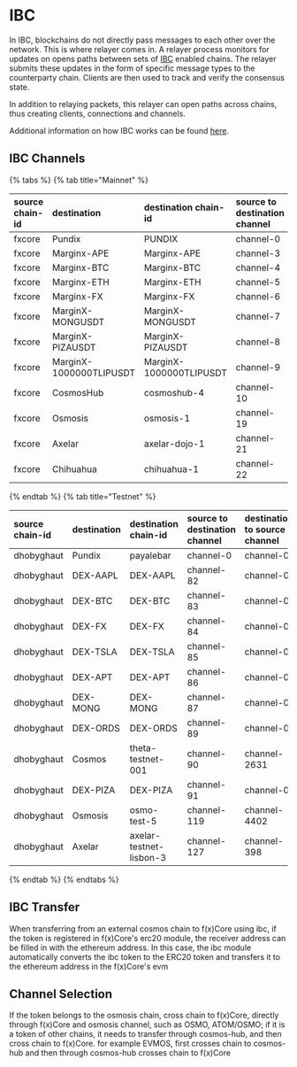 # IBC

In IBC, blockchains do not directly pass messages to each other over the network. This is where relayer comes in. A
relayer process monitors for updates on opens paths between sets of [IBC](https://ibcprotocol.org/) enabled chains. The
relayer submits these updates in the form of specific message types to the counterparty chain. Clients are then used to
track and verify the consensus state.

In addition to relaying packets, this relayer can open paths across chains, thus creating clients, connections and
channels.

Additional information on how IBC works can be found [here](https://ibc.cosmos.network/).

## IBC Channels

{% tabs %}
{% tab title="Mainnet" %}

| source chain-id | destination             | destination chain-id    | source to destination channel | destination to source channel |
|:----------------|:------------------------|:------------------------|:------------------------------|:------------------------------|
| fxcore          | Pundix                  | PUNDIX                  | channel-0                     | channel-0                     |
| fxcore          | Marginx-APE             | Marginx-APE             | channel-3                     | channel-0                     |
| fxcore          | Marginx-BTC             | Marginx-BTC             | channel-4                     | channel-0                     |
| fxcore          | Marginx-ETH             | Marginx-ETH             | channel-5                     | channel-0                     |
| fxcore          | Marginx-FX              | Marginx-FX              | channel-6                     | channel-0                     |
| fxcore          | MarginX-MONGUSDT        | MarginX-MONGUSDT        | channel-7                     | channel-0                     |
| fxcore          | MarginX-PIZAUSDT        | MarginX-PIZAUSDT        | channel-8                     | channel-0                     |
| fxcore          | MarginX-1000000TLIPUSDT | MarginX-1000000TLIPUSDT | channel-9                     | channel-0                     |
| fxcore          | CosmosHub               | cosmoshub-4             | channel-10                    | channel-585                   |
| fxcore          | Osmosis                 | osmosis-1               | channel-19                    | channel-2716                  |
| fxcore          | Axelar                  | axelar-dojo-1           | channel-21                    | channel-136                   |
| fxcore          | Chihuahua               | chihuahua-1             | channel-22                    | channel-87                    |

{% endtab %}
{% tab title="Testnet" %}

| source chain-id | destination | destination chain-id    | source to destination channel | destination to source channel |
|:----------------|:------------|:------------------------|:------------------------------|:------------------------------|
| dhobyghaut      | Pundix      | payalebar               | channel-0                     | channel-0                     |
| dhobyghaut      | DEX-AAPL    | DEX-AAPL                | channel-82                    | channel-0                     |
| dhobyghaut      | DEX-BTC     | DEX-BTC                 | channel-83                    | channel-0                     |
| dhobyghaut      | DEX-FX      | DEX-FX                  | channel-84                    | channel-0                     |
| dhobyghaut      | DEX-TSLA    | DEX-TSLA                | channel-85                    | channel-0                     |
| dhobyghaut      | DEX-APT     | DEX-APT                 | channel-86                    | channel-0                     |
| dhobyghaut      | DEX-MONG    | DEX-MONG                | channel-87                    | channel-0                     |
| dhobyghaut      | DEX-ORDS    | DEX-ORDS                | channel-89                    | channel-0                     |
| dhobyghaut      | Cosmos      | theta-testnet-001       | channel-90                    | channel-2631                  |
| dhobyghaut      | DEX-PIZA    | DEX-PIZA                | channel-91                    | channel-0                     |
| dhobyghaut      | Osmosis     | osmo-test-5             | channel-119                   | channel-4402                  |
| dhobyghaut      | Axelar      | axelar-testnet-lisbon-3 | channel-127                   | channel-398                   |

{% endtab %}
{% endtabs %}

## IBC Transfer

When transferring from an external cosmos chain to f(x)Core using ibc, if the token is registered in f(x)Core's erc20
module, the receiver address can be filled in with the ethereum address. In this case, the ibc module
automatically converts the ibc token to the ERC20 token and transfers it to the ethereum address in the f(x)Core's evm

## Channel Selection

If the token belongs to the osmosis chain, cross chain to f(x)Core, directly through f(x)Core and osmosis channel, such
as OSMO, ATOM/OSMO;
if it is a token of other chains, it needs to transfer through cosmos-hub, and then cross chain to f(x)Core.
for example EVMOS, first crosses chain to cosmos-hub and then through cosmos-hub crosses chain to f(x)Core
